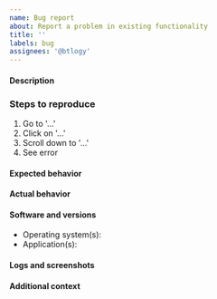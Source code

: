 ```yaml
---
name: Bug report
about: Report a problem in existing functionality
title: ''
labels: bug
assignees: '@btlogy'
---
```


<!--
BEFORE SUBMITTING: 
1) Please search to make sure this issue has not been opened already.
2) If this is a implementation question or trouble with your personal project, please post on StackExchange. This will get your question answered more quickly and make it easier for other devs to find the answer in the future.
3) Delete any comment bloc such as this one.
-->

#### Description
<!-- A few words describing the bug -->

### Steps to reproduce
1. Go to '...'
2. Click on '...'
3. Scroll down to '...'
4. See error

#### Expected behavior
<!-- Describe what you expected to happen -->

#### Actual behavior
<!-- Describe what actualy happen instead -->

#### Software and versions
- Operating system(s): <!-- e.g.: OS X, Windows 11, Android 10 -->
- Application(s): <!-- e.g.: myApp 1.2.3, Safari 6, Firefox 104 -->

#### Logs and screenshots
<!-- Add logs and/or screenshots, if possible -->

#### Additional context
<!-- Add any other context about the problem here -->
<!-- E.g.: Does it happen all the time? With other user/software? -->
